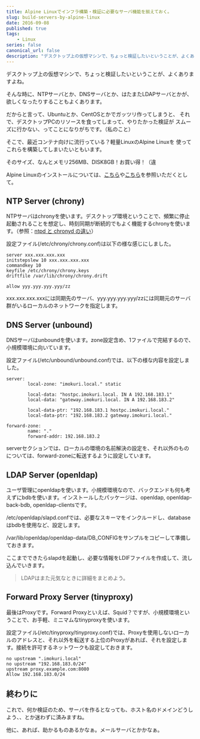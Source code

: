 ```yaml
---
title: Alpine Linuxでインフラ構築・検証に必要なサーバ機能を揃えておく。
slug: build-servers-by-alpine-linux
date: 2016-09-08
published: true
tags:
    - Linux
series: false
canonical_url: false
description: "デスクトップ上の仮想マシンで、ちょっと検証したいということが、よくありますよね。"
---
```


デスクトップ上の仮想マシンで、ちょっと検証したいということが、よくありますよね。

そんな時に、NTPサーバとか、DNSサーバとか、はたまたLDAPサーバとかが、
欲しくなったりすることもよくあります。

だからと言って、Ubuntuとか、CentOSとかでガッツリ作ってしまうと、
それで、デスクトップPCのリソースを食ってしまって、やりたかった検証が
スムーズに行かない、ってことになりがちです。（私のこと）

そこで、最近コンテナ向けに流行っている？軽量LinuxのAlpine Linuxを
使ってこれらを構築してしまいたいともいます。

そのサイズ、なんとメモリ256MB、DISK8GB！お買い得！（違

<!--more-->

Alpine Linuxのインストールについては、[こちら](http://qiita.com/syui/items/7851423ddc132b751fa3)や[こちら](http://blog.stormcat.io/entry/alpine-entry-setup)を参照いただくとして。


## NTP Server (chrony)

NTPサーバはchronyを使います。デスクトップ環境ということで、頻繁に停止起動されることを想定し、時刻同期が断続的でもよく機能するchronyを使います。（参照：[ntpd と chronyd の違い](https://access.redhat.com/documentation/ja-JP/Red_Hat_Enterprise_Linux/7/html/System_Administrators_Guide/ch-Configuring_NTP_Using_the_chrony_Suite.html#sect-differences_between_ntpd_and_chronyd)）

設定ファイル(/etc/chrony/chrony.conf)は以下の様な感じにしました。

```
server xxx.xxx.xxx.xxx
initstepslew 10 xxx.xxx.xxx.xxx
commandkey 10
keyfile /etc/chrony/chrony.keys
driftfile /var/lib/chrony/chrony.drift

allow yyy.yyy.yyy.yyy/zz
```

xxx.xxx.xxx.xxxには同期先のサーバ、yyy.yyy.yyy.yyy/zzには同期元のサーバ群がいるローカルのネットワークを指定します。


## DNS Server (unbound)

DNSサーバはunboundを使います。zone設定含め、1ファイルで完結するので、小規模環境に向いています。

設定ファイル(/etc/unbound/unbound.conf)では、以下の様な内容を設定しました。

```
server:
        local-zone: "imokuri.local." static

        local-data: "hostpc.imokuri.local. IN A 192.168.183.1"
        local-data: "gateway.imokuri.local. IN A 192.168.183.2"

        local-data-ptr: "192.168.183.1 hostpc.imokuri.local."
        local-data-ptr: "192.168.183.2 gateway.imokuri.local."

forward-zone:
        name: "."
        forward-addr: 192.168.183.2

```

serverセクションでは、ローカルの環境の名前解決の設定を、それ以外のものについては、forward-zoneに転送するように設定しています。


## LDAP Server (openldap)

ユーザ管理にopenldapを使います。小規模環境なので、バックエンドも何も考えずにbdbを使います。インストールしたパッケージは、openldap, openldap-back-bdb, openldap-clientsです。

/etc/openldap/slapd.confでは、必要なスキーマをインクルードし、databaseはbdbを使用など、設定します。

/var/lib/openldap/openldap-data/DB_CONFIGをサンプルをコピーして準備しておきます。

ここまでできたらslapdを起動し、必要な情報をLDIFファイルを作成して、流し込んでいきます。

> LDAPはまた元気なときに詳細をまとめよう。


## Forward Proxy Server (tinyproxy)

最後はProxyです。Forward Proxyといえば、Squid？ですが、小規模環境ということで、お手軽、ミニマムなtinyproxyを使います。

設定ファイル(/etc/tinyproxy/tinyproxy.conf)では、Proxyを使用しないローカルのアドレスと、それ以外を転送する上位のProxyがあれば、それを設定します。接続を許可するネットワークも設定しておきます。

```
no upstream ".imokuri.local"
no upstream "192.168.183.0/24"
upstream proxy.example.com:8080
Allow 192.168.183.0/24
```

## 終わりに

これで、何か検証のため、サーバを作るとなっても、ホスト名のドメインどうしよう、、とか迷わずに済みますね。

他に、あれば、助かるものあるかなぁ。メールサーバとかかなぁ。


